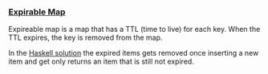 ### <ins>Expirable Map</ins>

Expireable map is a map that has a TTL (time to live) for each key. When the TTL expires, the key is removed from the map.

In the [Haskell solution](ExpireableMap.hs) the expired items gets removed once inserting a new item and get only returns an item that is still not expired.

